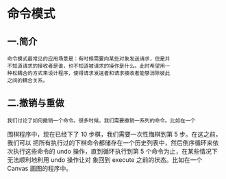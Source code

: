 # 命令模式
## 一.简介
    命令模式最常见的应用场景是：有时候需要向某些对象发送请求，但是并
    不知道请求的接收者是谁，也不知道被请求的操作是什么。此时希望用一
    种松耦合的方式来设计程序，使得请求发送者和请求接收者能够消除彼此
    之间的耦合关系。
## 二.撤销与重做
    我们讨论了如何撤销一个命令。很多时候，我们需要撤销一系列的命令。比如在一个
围棋程序中，现在已经下了 10 步棋，我们需要一次性悔棋到第 5 步。在这之前，我们可以
把所有执行过的下棋命令都储存在一个历史列表中，然后倒序循环来依次执行这些命令的 
undo 操作，直到循环执行到第 5 个命令为止，在某些情况下无法顺利地利用 undo 操作让对
象回到 execute 之前的状态。比如在一个Canvas 画图的程序中。